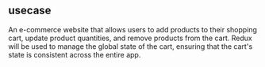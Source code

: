 ## usecase
An e-commerce website that allows users to add products to their shopping cart, update product quantities, and remove products from the cart. Redux will be used to manage the global state of the cart, ensuring that the cart's state is consistent across the entire app.


